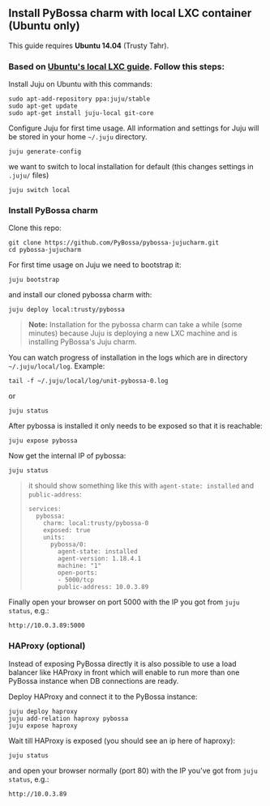 ## Install PyBossa charm with local LXC container (Ubuntu only)

This guide requires **Ubuntu 14.04** (Trusty Tahr).

### Based on [Ubuntu's local LXC guide](https://juju.ubuntu.com/docs/config-LXC.html). Follow this steps:

Install Juju on Ubuntu with this commands:
```
sudo apt-add-repository ppa:juju/stable
sudo apt-get update
sudo apt-get install juju-local git-core
```

Configure Juju for first time usage. All information and settings for Juju will be stored in your home `~/.juju` directory.
```
juju generate-config
```

we want to switch to local installation for default (this changes settings in `.juju/` files)
```
juju switch local
```

### Install PyBossa charm

Clone this repo:
```
git clone https://github.com/PyBossa/pybossa-jujucharm.git
cd pybossa-jujucharm
```

For first time usage on Juju we need to bootstrap it:
```
juju bootstrap
```
 
and install our cloned pybossa charm with:
```
juju deploy local:trusty/pybossa
```

> **Note:** Installation for the pybossa charm can take a while (some minutes) because Juju is deploying a new LXC machine and is installing PyBossa's Juju charm.

You can watch progress of installation in the logs which are in directory `~/.juju/local/log`. Example:
```
tail -f ~/.juju/local/log/unit-pybossa-0.log
```
or
```
juju status
```

After pybossa is installed it only needs to be exposed so that it is reachable:
```
juju expose pybossa
```

Now get the internal IP of pybossa:
```
juju status
```

> it should show something like this with `agent-state: installed` and `public-address`:
> ```
> services:
>   pybossa:
>     charm: local:trusty/pybossa-0
>     exposed: true
>     units:
>       pybossa/0:
>         agent-state: installed
>         agent-version: 1.18.4.1
>         machine: "1"
>         open-ports:
>         - 5000/tcp
>         public-address: 10.0.3.89
> ```

Finally open your browser on port 5000 with the IP you got from `juju status`, e.g.:
```
http://10.0.3.89:5000
```

### HAProxy (optional)

Instead of exposing PyBossa directly it is also possible to use a load balancer
like HAProxy in front which will enable to run more than one PyBossa instance
when DB connections are ready.

Deploy HAProxy and connect it to the PyBossa instance:
```
juju deploy haproxy
juju add-relation haproxy pybossa
juju expose haproxy
```

Wait till HAProxy is exposed (you should see an ip here of haproxy):
```
juju status
```

and open your browser normally (port 80) with the IP you've got from `juju status`, e.g.:
```
http://10.0.3.89
```
